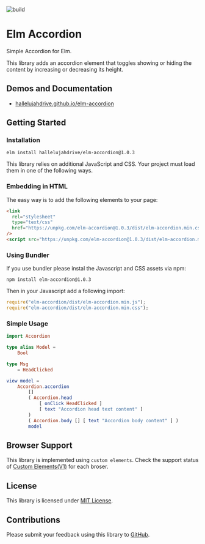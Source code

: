 ![build](https://github.com/hallelujahdrive/elm-accordion/workflows/build/badge.svg)

# Elm Accordion

Simple Accordion for Elm.

This library adds an accordion element that toggles showing or hiding the content by increasing or decreasing its height.

## Demos and Documentation

- [hallelujahdrive.github.io/elm-accordion](https://hallelujahdrive.github.io/elm-accordion)

## Getting Started

### Installation

```
elm install hallelujahdrive/elm-accordion@1.0.3
```

This library relies on additional JavaScript and CSS. Your project must load them in one of the following ways.

### Embedding in HTML

The easy way is to add the following elements to your page:

```html
<link
  rel="stylesheet"
  type="text/css"
  href="https://unpkg.com/elm-accordion@1.0.3/dist/elm-accordion.min.css"
/>
<script src="https://unpkg.com/elm-accordion@1.0.3/dist/elm-accordion.min.js"></script>
```

### Using Bundler

If you use bundler please instal the Javascript and CSS assets via npm:

```
npm install elm-accordion@1.0.3
```

Then in your Javascript add a following import:

```javascript
require("elm-accordion/dist/elm-accordion.min.js");
require("elm-accordion/dist/elm-accordion.min.css");
```

### Simple Usage

```elm
import Accordion

type alias Model =
    Bool

type Msg
    = HeadClicked

view model =
    Accordion.accordion
        []
        ( Accordion.head
            [ onClick HeadClicked ]
            [ text "Accordion head text content" ]
        )
        ( Accordion.body [] [ text "Accordion body content" ] )
        model
```

## Browser Support

This library is implemented using `custom elements`. Check the support status of [Custom Elements(V1)](https://caniuse.com/#feat=custom-elementsv1) for each broser.

## License

This library is licensed under [MIT License](https://gtihub.com/elm-accordion/LICENSE).

## Contributions

Please submit your feedback using this library to [GitHub](htps://github.com/hallelujahdrive/elm-accirdion/issues).

